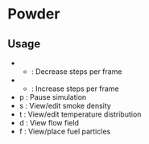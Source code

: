 # Powder

## Usage

* - : Decrease steps per frame
* + : Increase steps per frame
* p : Pause simulation
* s : View/edit smoke density
* t : View/edit temperature distribution
* d : View flow field
* f : View/place fuel particles
